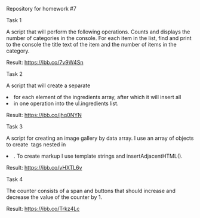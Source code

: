 Repository for homework #7

Task 1

A script that will perform the following operations.
Counts and displays the number of categories in the console.
For each item in the list, find and print to the console the title text of the item and the number of items in the category.

Result:
https://ibb.co/7v9W4Sn

Task 2

A script that will create a separate <li> for each element of the ingredients array, after which it will insert all <li> in one operation into the ul.ingredients list.

Result:
https://ibb.co/jhq0NYN

Task 3

A script for creating an image gallery by data array.
I use an array of objects to create <img> tags nested in <li>. To create markup I use template strings and insertAdjacentHTML().

Result:
https://ibb.co/vHXTL6v

Task 4

The counter consists of a span and buttons that should increase and decrease the value of the counter by 1.

Result:
https://ibb.co/Trkz4Lc
